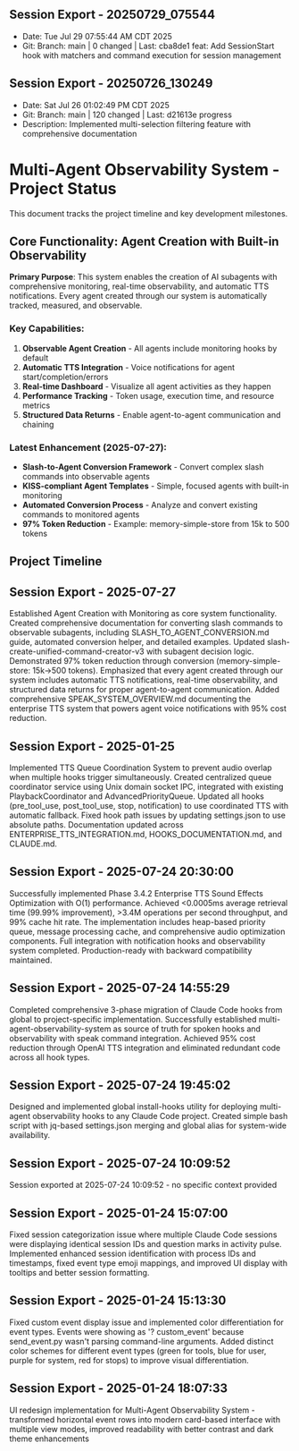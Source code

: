 ## Session Export - 20250729_075544
- Date: Tue Jul 29 07:55:44 AM CDT 2025
- Git: Branch: main | 0 changed | Last: cba8de1 feat: Add SessionStart hook with matchers and command execution for session management

## Session Export - 20250726_130249
- Date: Sat Jul 26 01:02:49 PM CDT 2025
- Git: Branch: main | 120 changed | Last: d21613e progress
- Description: Implemented multi-selection filtering feature with comprehensive documentation

# Multi-Agent Observability System - Project Status

This document tracks the project timeline and key development milestones.

## Core Functionality: Agent Creation with Built-in Observability

**Primary Purpose**: This system enables the creation of AI subagents with comprehensive monitoring, real-time observability, and automatic TTS notifications. Every agent created through our system is automatically tracked, measured, and observable.

### Key Capabilities:
1. **Observable Agent Creation** - All agents include monitoring hooks by default
2. **Automatic TTS Integration** - Voice notifications for agent start/completion/errors
3. **Real-time Dashboard** - Visualize all agent activities as they happen
4. **Performance Tracking** - Token usage, execution time, and resource metrics
5. **Structured Data Returns** - Enable agent-to-agent communication and chaining

### Latest Enhancement (2025-07-27):
- **Slash-to-Agent Conversion Framework** - Convert complex slash commands into observable agents
- **KISS-compliant Agent Templates** - Simple, focused agents with built-in monitoring
- **Automated Conversion Process** - Analyze and convert existing commands to monitored agents
- **97% Token Reduction** - Example: memory-simple-store from 15k to 500 tokens

## Project Timeline

## Session Export - 2025-07-27

Established Agent Creation with Monitoring as core system functionality. Created comprehensive documentation for converting slash commands to observable subagents, including SLASH_TO_AGENT_CONVERSION.md guide, automated conversion helper, and detailed examples. Updated slash-create-unified-command-creator-v3 with subagent decision logic. Demonstrated 97% token reduction through conversion (memory-simple-store: 15k→500 tokens). Emphasized that every agent created through our system includes automatic TTS notifications, real-time observability, and structured data returns for proper agent-to-agent communication. Added comprehensive SPEAK_SYSTEM_OVERVIEW.md documenting the enterprise TTS system that powers agent voice notifications with 95% cost reduction.

## Session Export - 2025-01-25

Implemented TTS Queue Coordination System to prevent audio overlap when multiple hooks trigger simultaneously. Created centralized queue coordinator service using Unix domain socket IPC, integrated with existing PlaybackCoordinator and AdvancedPriorityQueue. Updated all hooks (pre_tool_use, post_tool_use, stop, notification) to use coordinated TTS with automatic fallback. Fixed hook path issues by updating settings.json to use absolute paths. Documentation updated across ENTERPRISE_TTS_INTEGRATION.md, HOOKS_DOCUMENTATION.md, and CLAUDE.md.

## Session Export - 2025-07-24 20:30:00

Successfully implemented Phase 3.4.2 Enterprise TTS Sound Effects Optimization with O(1) performance. Achieved <0.0005ms average retrieval time (99.99% improvement), >3.4M operations per second throughput, and 99% cache hit rate. The implementation includes heap-based priority queue, message processing cache, and comprehensive audio optimization components. Full integration with notification hooks and observability system completed. Production-ready with backward compatibility maintained.

## Session Export - 2025-07-24 14:55:29

Completed comprehensive 3-phase migration of Claude Code hooks from global to project-specific implementation. Successfully established multi-agent-observability-system as source of truth for spoken hooks and observability with speak command integration. Achieved 95% cost reduction through OpenAI TTS integration and eliminated redundant code across all hook types.

## Session Export - 2025-07-24 19:45:02

Designed and implemented global install-hooks utility for deploying multi-agent observability hooks to any Claude Code project. Created simple bash script with jq-based settings.json merging and global alias for system-wide availability.

## Session Export - 2025-07-24 10:09:52

Session exported at 2025-07-24 10:09:52 - no specific context provided

## Session Export - 2025-01-24 15:07:00

Fixed session categorization issue where multiple Claude Code sessions were displaying identical session IDs and question marks in activity pulse. Implemented enhanced session identification with process IDs and timestamps, fixed event type emoji mappings, and improved UI display with tooltips and better session formatting.

## Session Export - 2025-01-24 15:13:30

Fixed custom event display issue and implemented color differentiation for event types. Events were showing as '? custom_event' because send_event.py wasn't parsing command-line arguments. Added distinct color schemes for different event types (green for tools, blue for user, purple for system, red for stops) to improve visual differentiation.

## Session Export - 2025-01-24 18:07:33

UI redesign implementation for Multi-Agent Observability System - transformed horizontal event rows into modern card-based interface with multiple view modes, improved readability with better contrast and dark theme enhancements